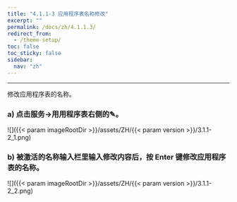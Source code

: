 ```yaml
---
title: "4.1.1-3 应用程序表名称修改"
excerpt: ""
permalink: /docs/zh/4.1.1.3/
redirect_from:
  - /theme-setup/
toc: false
toc_sticky: false
sidebar:
  nav: "zh"
---
```


---
修改应用程序表的名称。

### a\) 点击服务→用用程序表右侧的✎。
![]({{< param imageRootDir >}}/assets/ZH/{{< param version >}}/3.1.1-2_1.png)

### b\) 被激活的名称输入栏里输入修改内容后，按 Enter 键修改应用程序表的名称。
![]({{< param imageRootDir >}}/assets/ZH/{{< param version >}}/3.1.1-2_2.png)
